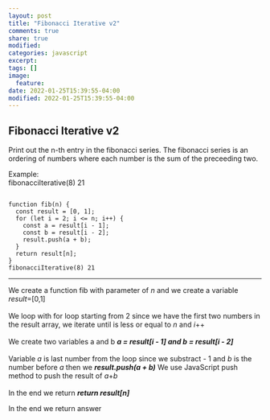 ```yaml
---
layout: post
title: "Fibonacci Iterative v2"
comments: true
share: true
modified:
categories: javascript
excerpt:
tags: []
image:
  feature:
date: 2022-01-25T15:39:55-04:00
modified: 2022-01-25T15:39:55-04:00
---
```


## Fibonacci Iterative v2

Print out the n-th entry in the fibonacci series.
The fibonacci series is an ordering of numbers where each number is the sum of the preceeding two.

Example:<br>
fibonacciIterative(8) 21  <br>




~~~

function fib(n) {
  const result = [0, 1];
  for (let i = 2; i <= n; i++) {
    const a = result[i - 1];
    const b = result[i - 2];
    result.push(a + b);
  }
  return result[n];
}
fibonacciIterative(8) 21
~~~
___

We create a function fib with parameter of *n* and we create a variable *result*=[0,1]
<br><br>
We loop with for loop starting from 2 since we have the first two numbers in the result array, we iterate until is less or equal to *n* and *i*++
<br><br>
We create two variables a and b ***a = result[i - 1] and b = result[i - 2]***
<br><br>
Variable *a* is last number from the loop since we substract - 1 and *b* is the number before *a* then we ***result.push(a + b)*** We use JavaScript push method to push the result of *a*+*b*
<br><br>
In the end we return ***return result[n]***



In the end we return answer

